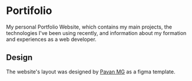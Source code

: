 # Portifolio

My personal Portfolio Website, which contains my main projects, the technologies I've been using recently, and information about my formation and experiences as a web developer.

## Design

The website's layout was designed by [Pavan MG](https://www.figma.com/@pavanmg007) as a figma template.